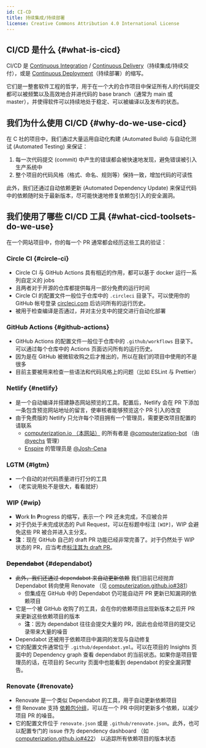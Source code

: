 ```yaml
---
id: CI-CD
title: 持续集成/持续部署
license: Creative Commons Attribution 4.0 International License
---
```


## CI/CD 是什么 {#what-is-cicd}

CI/CD 是 [Continuous Integration](https://en.wikipedia.org/wiki/Continuous_integration) / [Continuous Delivery](https://en.wikipedia.org/wiki/Continuous_delivery)（持续集成/持续交付），或是 [Continuous Deployment](https://en.wikipedia.org/wiki/Continuous_deployment)（持续部署）的缩写。

它们是一整套软件工程的哲学，用于在一个大的合作项目中保证所有人的代码提交都可以被频繁以及高效地合并进代码的 base branch（通常为 main 或 master），并使得软件可以持续地处于稳定、可以被编译以及发布的状态。

<!-- TODO -->

## 我们为什么使用 CI/CD {#why-do-we-use-cicd}

在 C 社的项目中，我们通过大量运用自动化构建 (Automated Build) 与自动化测试 (Automated Testing) 来保证：

1. 每一次代码提交 (commit) 中产生的错误都会被快速地发现，避免错误被引入生产系统中
2. 整个项目的代码风格（格式、命名、规则等）保持一致，增加代码的可读性

此外，我们还通过自动依赖更新 (Automated Dependency Update) 来保证代码中的依赖随时处于最新版本，尽可能快速地修复依赖包引入的安全漏洞。

<!-- TODO -->

## 我们使用了哪些 CI/CD 工具 {#what-cicd-toolsets-do-we-use}

在一个网站项目中，你的每一个 PR 通常都会经历这些工具的验证：

### Circle CI {#circle-ci}

- Circle CI 与 GitHub Actions 具有相近的作用，都可以基于 docker 运行一系列自定义的 jobs
- 且两者对于开源的仓库都提供每月一部分免费的运行时间
- Circle CI 的配置文件一般位于仓库中的 `.circleci` 目录下。可以使用你的 GitHub 帐号登录 [circleci.com](https://app.circleci.com) 后访问所有的运行历史。
- 被用于检查编译是否通过，并对主分支中的提交进行自动化部署

### GitHub Actions {#github-actions}

- GitHub Actions 的配置文件一般位于仓库中的 `.github/workflows` 目录下。可以通过每个仓库中的 Actions 页面访问所有的运行历史。
- 因为是在 GitHub 被微软收购之后才推出的，所以在我们的项目中使用的不是很多
- 目前主要被用来检查一些语法和代码风格上的问题（比如 ESLint 与 Prettier）

### Netlify {#netlify}

- 是一个自动编译并搭建静态网站预览的工具。配置后，Netlify 会在 PR 下添加一条包含预览网站地址的留言，使审核者能够预览这个 PR 引入的改变
- 由于免费版的 Netlify 只允许每个项目拥有一个管理员，需要更改项目配置的请联系
  - [computerization.io （本网站）](https://github.com/Computerization/computerization.github.io) 的所有者是 [@computerization-bot](https://github.com/computerization-bot) （由 [@yechs](https://github.com/yechs) 管理）
  - [Enspire](https://github.com/Computerization/Enspire) 的管理员是 [@Josh-Cena](https://github.com/Josh-Cena)

### LGTM {#lgtm}

- 一个自动的对代码质量进行打分的工具
- （老实说用处不是很大，看看就好）

### WIP {#wip}

- **W**ork **I**n **P**rogress 的缩写，表示一个 PR 还未完成，不应被合并
- 对于仍处于未完成状态的 Pull Request，可以在标题中标注 `[WIP]`，WIP 会避免这些 PR 被合并进入主分支。
- **注**：现在 GitHub 自己的 draft PR 功能已经非常完善了。对于仍然处于 WIP 状态的 PR，应当考虑[标注其为 draft PR](https://github.blog/changelog/2020-04-08-convert-pull-request-to-draft/)。

### ~~Dependabot~~ {#dependabot}

- ~~此外，我们还通过 dependabot 来自动更新依赖~~ 我们目前已经抛弃 Dependabot 转向使用 Renovate （见 [computerization.github.io#381](https://github.com/Computerization/computerization.github.io/pull/381)）
  - 但集成在 GitHub 中的 Dependabot 仍可能自动开 PR 更新已知漏洞的依赖项目
- 它是一个被 GitHub 收购了的工具，会在你的依赖项目出现新版本之后开 PR 来更新这些依赖项目的版本
  - **注**：因为 dependabot 往往会提交大量的 PR，因此也会给项目的提交记录带来大量的噪音
- Dependabot 还被用于依赖项目中漏洞的发现与自动修复
- 它的配置文件通常位于 `.github/dependabot.yml`。可以在项目的 Insights 页面中的 Dependency graph 查看 dependabot 的当前状态。如果你是项目管理员的话，在项目的 Security 页面中也能看到 dependabot 的安全漏洞警告。

### Renovate {#renovate}

- Renovate 是一个类似 Dependabot 的工具，用于自动更新依赖项目
- 但 Renovate 支持 [依赖包分组](https://docs.renovatebot.com/noise-reduction/#package-grouping)，可以在一个 PR 中同时更新多个依赖，以减少项目 PR 的噪音。
- 它的配置文件位于 `renovate.json` 或是 `.github/renovate.json`。此外，也可以配置专门的 issue 作为 dependency dashboard （如 [computerization.github.io#422](https://github.com/Computerization/computerization.github.io/issues/422)） 以追踪所有依赖项目的版本状态
